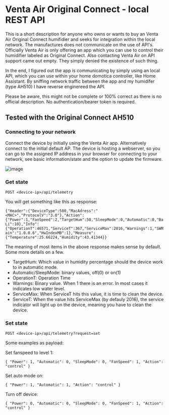 # Venta Air Original Connect - local REST API

This is a short description for anyone who owns or wants to buy an Venta Air Original Connect humifidier and seeks for integration within the local network.
The manufactures does not communicate on the use of API's. Officially Venta Air is only offering an app which you can use to control their humidifier labeled as Original Connect. Also contacting Venta Air on API support came out empty. They simply denied the existence of such thing.

In the end, I figured out the app is communicating by simply using an local API, which you can use within your home domotica controller, like Home Assistant.
By sniffing network traffic between the app and my humidifer (type AH510) I have reverse enginereed the API. 

Please be aware, this might not be complete or 100% correct as there is no official description.  No authentication/bearer token is required.

## Tested with the Original Connect AH510

### Connecting to your network
Connect the device by initially using the Venta Air app. Alternatively connect to the initial default AP. The device is hosting a webserver, so you can go to the assigned IP address in your browser for connecting to your network, see basic information/state and the option to update the firmware.

![image](https://user-images.githubusercontent.com/33351068/235794581-53f143c6-54ec-4ea9-8ea0-84b9d620fca2.png)

### Get state

`POST <device-ip>/api/telemetry`

You will get something like this as response:

`{"Header":{"DeviceType":500,"MacAdress":"<MAC>","ProtocolV":"3.0"},"Action":{"Power":1,"FanSpeed":2,"TargetHum":50,"SleepMode":0,"Automatic":0,"BaLi":10},"Info":{"OperationT":46571,"ServiceT":367,"ServiceMax":2016,"Warnings":1,"SWMain":"1.0.0.6","HwIndexMB":1},"Measure":{"Temperature":25.66224,"Humidity":43.41344}}`

The meaning of most items in the above response makes sense by default. Some more details on a few.

- TargetHum: Which value in humidity percentage should the device work to in automatic mode.
- Automatic/SleepMode: binary values, off(0) or on(1)
- OperationT: Operation Time
- Warnings: Binary value. When 1 there is an error. In most cases it indicates low water level.
- ServiceMax: When ServiceT hits this value, it is time to clean the device.
- ServiceT: When the value hits ServiceMax (by defauly 2016), the service indicator will light up on the device, meaning you have to clean the device.

### Set state

`POST <device-ip>/api/telemetry?request=set`

Some examples as payload:

Set fanspeed to level 1:

`{
    "Power": 1,
    "Automatic": 0,
    "SleepMode": 0,
    "FanSpeed": 1,
    "Action": "control"
}`

Set auto mode on:

`{
    "Power": 1,
    "Automatic": 1,
    "Action": "control"
}`

Turn off device:

`{
    "Power": 0,
    "Automatic": 0,
    "SleepMode": 0,
    "FanSpeed": 1,
    "Action": "control"
}`













